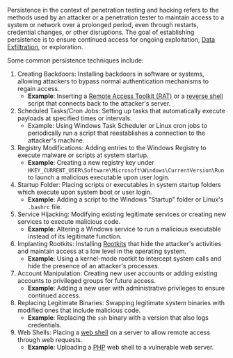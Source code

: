 Persistence in the context of penetration testing and hacking refers to the methods used by an attacker or a penetration tester to maintain access to a system or network over a prolonged period, even through restarts, credential changes, or other disruptions. The goal of establishing persistence is to ensure continued access for ongoing exploitation, [Data Exfiltration](), or exploration.

Some common persistence techniques include:

1. Creating Backdoors: Installing backdoors in software or systems, allowing attackers to bypass normal authentication mechanisms to regain access.
    - **Example**: Inserting a [Remote Access Toolkit (RAT)]() or a [reverse shell]() script that connects back to the attacker's server.
2. Scheduled Tasks/Cron Jobs: Setting up tasks that automatically execute payloads at specified times or intervals.
    - Example: Using Windows Task Scheduler or Linux cron jobs to periodically run a script that reestablishes a connection to the attacker's machine.
3. Registry Modifications: Adding entries to the Windows Registry to execute malware or scripts at system startup.
    - **Example**: Creating a new registry key under `HKEY_CURRENT_USER\Software\Microsoft\Windows\CurrentVersion\Run` to launch a malicious executable upon user login.
4. Startup Folder: Placing scripts or executables in system startup folders which execute upon system boot or user login.
    - **Example**: Adding a script to the Windows "Startup" folder or Linux's `.bashrc` file.
5. Service Hijacking: Modifying existing legitimate services or creating new services to execute malicious code.
    - **Example**: Altering a Windows service to run a malicious executable instead of its legitimate function.
6. Implanting Rootkits: Installing [Rootkits]() that hide the attacker's activities and maintain access at a low level in the operating system.
    - **Example**: Using a kernel-mode rootkit to intercept system calls and hide the presence of an attacker's processes.
7. Account Manipulation: Creating new user accounts or adding existing accounts to privileged groups for future access.
    - **Example**: Adding a new user with administrative privileges to ensure continued access.
8. Replacing Legitimate Binaries: Swapping legitimate system binaries with modified ones that include malicious code.
    - **Example**: Replacing the `ssh` binary with a version that also logs credentials.
9. Web Shells: Placing a [web shell]() on a server to allow remote access through web requests.
    - **Example**: Uploading a [PHP]() web shell to a vulnerable web server.